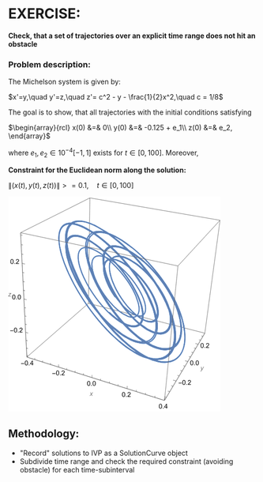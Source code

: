 # EXERCISE:
**Check, that a set of trajectories over an explicit time range does not hit an obstacle**

### Problem description:

The Michelson system is given by:

$`x'=y,\quad y'=z,\quad z'= c^2 - y - \frac{1}{2}x^2,\quad   c = 1/8`$

The goal is to show, that all trajectories with the initial conditions satisfying

  $`\begin{array}{rcl}  x(0) &=& 0\\ y(0) &=& -0.125 + e_1\\ z(0) &=& e_2, \end{array}`$
  
where $`e_1,e_2 \in 10^{-4}[-1,1]`$ exists for $`t\in[0,100]`$. Moreover,

**Constraint for the Euclidean norm along the solution:**

$`\| (x(t),y(t),z(t))\| >= 0.1,\quad t \in [0,100]`$

![](quasi-periodic-trajectory.png)

## Methodology:
- "Record" solutions to IVP as a SolutionCurve object
- Subdivide time range and check the required constraint (avoiding obstacle) for each time-subinterval
